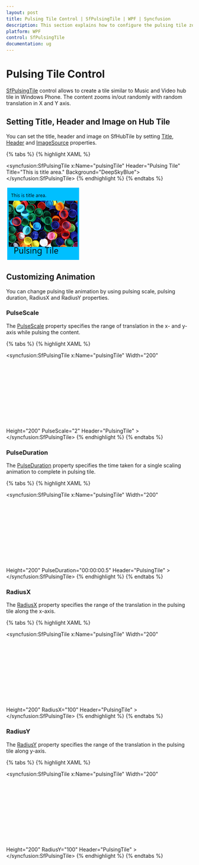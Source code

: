 ```yaml
---
layout: post
title: Pulsing Tile Control | SfPulsingTile | WPF | Syncfusion
description: This section explains how to configure the pulsing tile zooming functionalities and translation movement
platform: WPF
control: SfPulsingTile
documentation: ug
---
```


# Pulsing Tile Control

[SfPulsingTile](https://help.syncfusion.com/cr/wpf/Syncfusion.SfHubTile.Wpf~Syncfusion.Windows.Controls.Notification.SfPulsingTile.html) control allows to create a tile similar to Music and Video hub tile in Windows Phone. The content zooms in/out randomly with random translation in X and Y axis.

## Setting Title, Header and Image on Hub Tile

You can set the title, header and image on SfHubTile by setting [Title](https://help.syncfusion.com/cr/wpf/Syncfusion.SfHubTile.Wpf~Syncfusion.Windows.Controls.Notification.HubTileBase~Title.html), [Header](https://help.syncfusion.com/cr/wpf/Syncfusion.SfShared.Wpf~Syncfusion.Windows.Primitives.HeaderedContentControl~Header.html) and [ImageSource](https://help.syncfusion.com/cr/wpf/Syncfusion.SfHubTile.Wpf~Syncfusion.Windows.Controls.Notification.HubTileBase~ImageSource.html) properties.

{% tabs %}
{% highlight XAML %}
<!--Pulsing Tile-->
<syncfusion:SfPulsingTile x:Name="pulsingTile" Header="Pulsing Tile" Title="This is title area." Background="DeepSkyBlue">
	<Image Source="Assets\PulsingTile.jpg" HorizontalAlignment="Center" VerticalAlignment="Center" />
</syncfusion:SfPulsingTile>
{% endhighlight %}
{% endtabs %}

![wpf pulsing tile structure](Getting-Started_images/wpf-pulsing-tile.png)

## Customizing Animation

You can change pulsing tile animation by using pulsing scale, pulsing duration, RadiusX and RadiusY properties.

### PulseScale

The [PulseScale](https://help.syncfusion.com/cr/wpf/Syncfusion.SfHubTile.Wpf~Syncfusion.Windows.Controls.Notification.SfPulsingTile~PulseScale.html) property specifies the range of translation in the x- and y-axis while pulsing the content.

{% tabs %}
{% highlight XAML %}
<!-- SfPulsingTile Control -->
<syncfusion:SfPulsingTile x:Name="pulsingTile" Width="200" Height="200" PulseScale="2" Header="PulsingTile" >
	<Image Source="Assets/PulsingTile.jpg" Stretch="UniformToFill" VerticalAlignment="Center" HorizontalAlignment="Center" Height="200" />
</syncfusion:SfPulsingTile>
{% endhighlight %}
{% endtabs %}

### PulseDuration

The [PulseDuration](https://help.syncfusion.com/cr/wpf/Syncfusion.SfHubTile.Wpf~Syncfusion.Windows.Controls.Notification.SfPulsingTile~PulseDuration.html) property specifies the time taken for a single scaling animation to complete in pulsing tile. 

{% tabs %}
{% highlight XAML %}
<!-- SfPulsingTile Control -->
<syncfusion:SfPulsingTile x:Name="pulsingTile" Width="200" Height="200" PulseDuration="00:00:00.5" Header="PulsingTile" >
	<Image Source="Assets/PulsingTile.jpg" Stretch="UniformToFill" VerticalAlignment="Center" HorizontalAlignment="Center" Height="200" />
</syncfusion:SfPulsingTile>
{% endhighlight %}
{% endtabs %}

### RadiusX

The [RadiusX](https://help.syncfusion.com/cr/wpf/Syncfusion.SfHubTile.Wpf~Syncfusion.Windows.Controls.Notification.SfPulsingTile~RadiusX.html) property specifies the range of the translation in the pulsing tile along the x-axis.

{% tabs %}
{% highlight XAML %}
<!-- SfPulsingTile Control -->
<syncfusion:SfPulsingTile x:Name="pulsingTile" Width="200" Height="200" RadiusX="100" Header="PulsingTile" >
	<Image Source="Assets/PulsingTile.jpg" Stretch="UniformToFill" VerticalAlignment="Center" HorizontalAlignment="Center" Height="200" />
</syncfusion:SfPulsingTile>
{% endhighlight %}
{% endtabs %}

### RadiusY

The [RadiusY](https://help.syncfusion.com/cr/wpf/Syncfusion.SfHubTile.Wpf~Syncfusion.Windows.Controls.Notification.SfPulsingTile~RadiusY.html) property specifies the range of the translation in the pulsing tile along y-axis.

{% tabs %}
{% highlight XAML %}
<!-- SfPulsingTile Control -->
<syncfusion:SfPulsingTile x:Name="pulsingTile" Width="200" Height="200"  RadiusY="100" Header="PulsingTile" >
	<Image Source="Assets/PulsingTile.jpg" Stretch="UniformToFill" VerticalAlignment="Center" HorizontalAlignment="Center" Height="200" />
</syncfusion:SfPulsingTile>
{% endhighlight %}
{% endtabs %}

